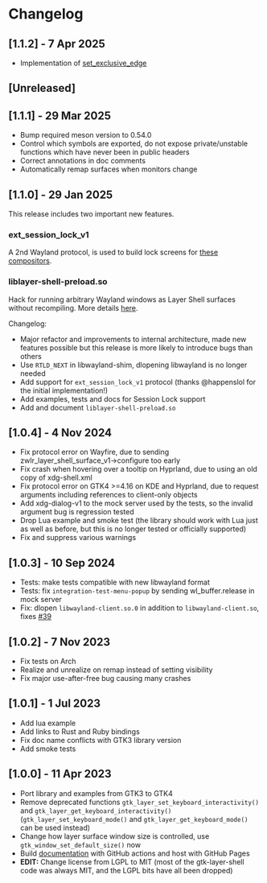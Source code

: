 # Changelog
## [1.1.2] - 7 Apr 2025
- Implementation of [set_exclusive_edge](https://wayland.app/protocols/wlr-layer-shell-unstable-v1#zwlr_layer_surface_v1:request:set_exclusive_edge)

## [Unreleased]
## [1.1.1] - 29 Mar 2025
- Bump required meson version to 0.54.0
- Control which symbols are exported, do not expose private/unstable functions which have never been in public headers
- Correct annotations in doc comments
- Automatically remap surfaces when monitors change

## [1.1.0] - 29 Jan 2025
This release includes two important new features.

### ext_session_lock_v1
A 2nd Wayland protocol, is used to build lock screens for [these compositors](https://wayland.app/protocols/ext-session-lock-v1#compositor-support).

### liblayer-shell-preload.so
Hack for running arbitrary Wayland windows as Layer Shell surfaces without recompiling. More details [here](https://github.com/wmww/gtk4-layer-shell/blob/main/layer_shell_preload.md).

Changelog:
- Major refactor and improvements to internal architecture, made new features possible but this release is more likely to introduce bugs than others
- Use `RTLD_NEXT` in libwayland-shim, dlopening libwayland is no longer needed
- Add support for `ext_session_lock_v1` protocol (thanks @happenslol for the initial implementation!)
- Add examples, tests and docs for Session Lock support
- Add and document `liblayer-shell-preload.so`

## [1.0.4] - 4 Nov 2024
- Fix protocol error on Wayfire, due to sending zwlr_layer_shell_surface_v1->configure too early
- Fix crash when hovering over a tooltip on Hyprland, due to using an old copy of xdg-shell.xml
- Fix protocol error on GTK4 >=4.16 on KDE and Hyprland, due to request arguments including references to client-only objects
- Add xdg-dialog-v1 to the mock server used by the tests, so the invalid argument bug is regression tested
- Drop Lua example and smoke test (the library should work with Lua just as well as before, but this is no longer tested or officially supported)
- Fix and suppress various warnings

## [1.0.3] - 10 Sep 2024
- Tests: make tests compatible with new libwayland format
- Tests: fix `integration-test-menu-popup` by sending wl_buffer.release in mock server
- Fix: dlopen `libwayland-client.so.0` in addition to `libwayland-client.so`, fixes [#39](https://github.com/wmww/gtk4-layer-shell/issues/39)

## [1.0.2] - 7 Nov 2023
- Fix tests on Arch
- Realize and unrealize on remap instead of setting visibility
- Fix major use-after-free bug causing many crashes

## [1.0.1] - 1 Jul 2023
- Add lua example
- Add links to Rust and Ruby bindings
- Fix doc name conflicts with GTK3 library version
- Add smoke tests

## [1.0.0] - 11 Apr 2023
- Port library and examples from GTK3 to GTK4
- Remove deprecated functions `gtk_layer_set_keyboard_interactivity()` and `gtk_layer_get_keyboard_interactivity()` (`gtk_layer_set_keyboard_mode()` and `gtk_layer_get_keyboard_mode()` can be used instead)
- Change how layer surface window size is controlled, use `gtk_window_set_default_size()` now
- Build [documentation](https://wmww.github.io/gtk4-layer-shell/) with GitHub actions and host with GitHub Pages
- __EDIT:__ Change license from LGPL to MIT (most of the gtk-layer-shell code was always MIT, and the LGPL bits have all been dropped)

